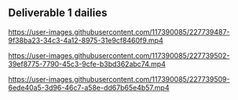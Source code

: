 ## Deliverable 1 dailies


https://user-images.githubusercontent.com/117390085/227739487-9f38ba23-34c3-4a12-8975-31e9cf8460f9.mp4


https://user-images.githubusercontent.com/117390085/227739502-39ef8775-7790-45c3-9cfe-b3bd362abc74.mp4


https://user-images.githubusercontent.com/117390085/227739509-6ede40a5-3d96-46c7-a58e-dd67b65e4b57.mp4


